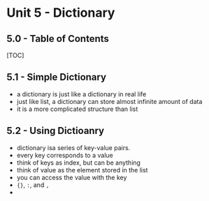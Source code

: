 # Unit 5 - Dictionary

## 5.0 - Table of Contents
[TOC]

## 5.1 - Simple Dictionary
 - a dictionary is just like a dictionary in real life
 - just like list, a dictionary can store almost infinite amount of data
 - it is a more complicated structure than list


## 5.2 - Using Dictioanry
 - dictionary isa  series of key-value pairs. 
 - every key corresponds to a value
 - think of keys as index, but can be anything
 - think of value as the element stored in the list
 - you can access the value with the key
 - `{}`, `:`, and `,`
 - 